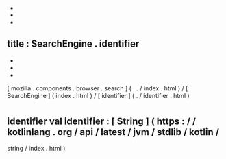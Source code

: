 -
-
-
title
:
SearchEngine
.
identifier
-
-
-
-
[
mozilla
.
components
.
browser
.
search
]
(
.
.
/
index
.
html
)
/
[
SearchEngine
]
(
index
.
html
)
/
[
identifier
]
(
.
/
identifier
.
html
)
#
identifier
val
identifier
:
[
String
]
(
https
:
/
/
kotlinlang
.
org
/
api
/
latest
/
jvm
/
stdlib
/
kotlin
/
-
string
/
index
.
html
)
